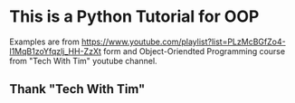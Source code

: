 # This is a Python Tutorial for OOP

 Examples are from https://www.youtube.com/playlist?list=PLzMcBGfZo4-l1MqB1zoYfqzlj_HH-ZzXt
 form and Object-Oriendted Programming course from "Tech With Tim" youtube channel.

## Thank "Tech With Tim"
